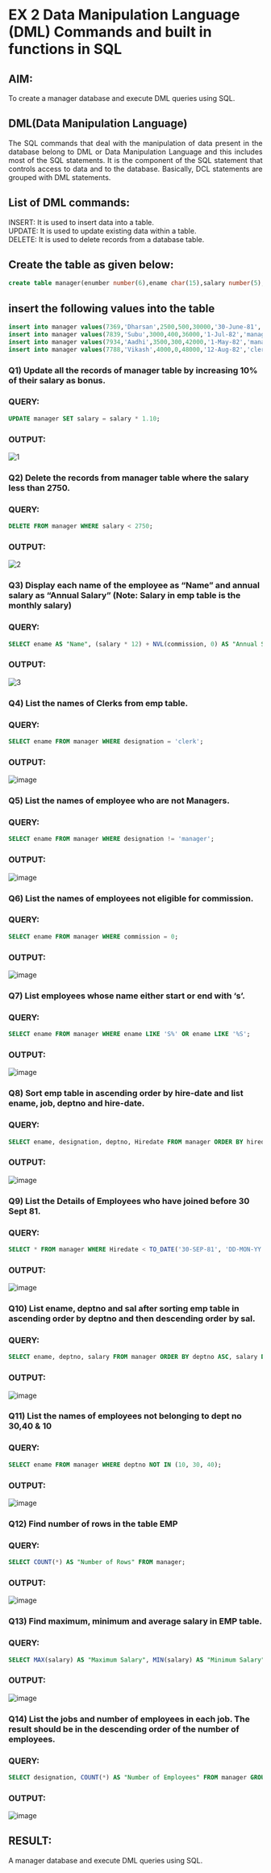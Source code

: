# EX 2 Data Manipulation Language (DML) Commands and built in functions in SQL
## AIM:
To create a manager database and execute DML queries using SQL.


## DML(Data Manipulation Language)
<div align="justify">
The SQL commands that deal with the manipulation of data present in the database belong to DML or Data Manipulation Language and this includes most of the SQL statements. It is the component of the SQL statement that controls access to data and to the database. Basically, DCL statements are grouped with DML statements.
</div>

## List of DML commands: 
<div align="justify">
INSERT: It is used to insert data into a table.<br>
UPDATE: It is used to update existing data within a table.<br>
DELETE: It is used to delete records from a database table.<br>
</div>

## Create the table as given below:
```sql
create table manager(enumber number(6),ename char(15),salary number(5),commission number(4),annualsalary number(7),Hiredate date,designation char(10),deptno number(2),reporting char(10));
```
## insert the following values into the table
```sql
insert into manager values(7369,'Dharsan',2500,500,30000,'30-June-81','clerk',10,'John');
insert into manager values(7839,'Subu',3000,400,36000,'1-Jul-82','manager',null,'James');
insert into manager values(7934,'Aadhi',3500,300,42000,'1-May-82','manager',30,NULL);
insert into manager values(7788,'Vikash',4000,0,48000,'12-Aug-82','clerk',50,'Bond');
```

### Q1) Update all the records of manager table by increasing 10% of their salary as bonus.

### QUERY:
```sql
UPDATE manager SET salary = salary * 1.10;
```

### OUTPUT:
![1](https://github.com/Prajeeth17/EX-2-Data-Manipulation-Language-DML-and-Data-Control-Language-DCL-Commands/assets/120513885/77e53865-289f-4985-a155-a26925977d07)

### Q2) Delete the records from manager table where the salary less than 2750.

### QUERY:
```sql
DELETE FROM manager WHERE salary < 2750;
```
### OUTPUT:
![2](https://github.com/Prajeeth17/EX-2-Data-Manipulation-Language-DML-and-Data-Control-Language-DCL-Commands/assets/120513885/586aec2b-9c24-4d87-bf46-d04a42fbc65a)

### Q3) Display each name of the employee as “Name” and annual salary as “Annual Salary” (Note: Salary in emp table is the monthly salary)

### QUERY:
```sql
SELECT ename AS "Name", (salary * 12) + NVL(commission, 0) AS "Annual Salary" FROM manager;
```
### OUTPUT:
![3](https://github.com/Prajeeth17/EX-2-Data-Manipulation-Language-DML-and-Data-Control-Language-DCL-Commands/assets/120513885/3a6b81cf-baa0-4216-a10e-d8759944cd5e)

### Q4)	List the names of Clerks from emp table.

### QUERY:
```sql
SELECT ename FROM manager WHERE designation = 'clerk';
```

### OUTPUT:
![image](https://github.com/Vijisdurai/EX-2-Data-Manipulation-Language-DML-and-Data-Control-Language-DCL-Commands/assets/118343184/f27c5c04-d865-4824-bb34-e9587aa8057b)

### Q5)	List the names of employee who are not Managers.

### QUERY:
```sql
SELECT ename FROM manager WHERE designation != 'manager';
```

### OUTPUT:
![image](https://github.com/Vijisdurai/EX-2-Data-Manipulation-Language-DML-and-Data-Control-Language-DCL-Commands/assets/118343184/a47cd309-c32f-4088-9903-196c5a83071f)

### Q6)	List the names of employees not eligible for commission.

### QUERY:
```sql
SELECT ename FROM manager WHERE commission = 0;
```

### OUTPUT:
![image](https://github.com/Vijisdurai/EX-2-Data-Manipulation-Language-DML-and-Data-Control-Language-DCL-Commands/assets/118343184/e29d2c4a-5421-4651-92b2-aafc3daedce3)

### Q7)	List employees whose name either start or end with ‘s’.

### QUERY:
```sql
SELECT ename FROM manager WHERE ename LIKE 'S%' OR ename LIKE '%S';
```

### OUTPUT:
![image](https://github.com/Vijisdurai/EX-2-Data-Manipulation-Language-DML-and-Data-Control-Language-DCL-Commands/assets/118343184/d8388a48-7fba-403d-baeb-49a5ff0992fc)

### Q8) Sort emp table in ascending order by hire-date and list ename, job, deptno and hire-date.

### QUERY:
```sql
SELECT ename, designation, deptno, Hiredate FROM manager ORDER BY hiredate ASC;
```

### OUTPUT:
![image](https://github.com/Vijisdurai/EX-2-Data-Manipulation-Language-DML-and-Data-Control-Language-DCL-Commands/assets/118343184/ec216028-eb46-46cc-94ea-f76103a6ba25)

### Q9) List the Details of Employees who have joined before 30 Sept 81.

### QUERY:
```sql
SELECT * FROM manager WHERE Hiredate < TO_DATE('30-SEP-81', 'DD-MON-YY');
```

### OUTPUT:
![image](https://github.com/Vijisdurai/EX-2-Data-Manipulation-Language-DML-and-Data-Control-Language-DCL-Commands/assets/118343184/d52dd8b5-4ff5-4820-a24d-aae02c505ba3)

### Q10)	List ename, deptno and sal after sorting emp table in ascending order by deptno and then descending order by sal.

### QUERY:
```sql
SELECT ename, deptno, salary FROM manager ORDER BY deptno ASC, salary DESC;
```

### OUTPUT:
![image](https://github.com/Vijisdurai/EX-2-Data-Manipulation-Language-DML-and-Data-Control-Language-DCL-Commands/assets/118343184/1999fe1f-f0ca-472b-897d-fd3d011f4862)

### Q11) List the names of employees not belonging to dept no 30,40 & 10

### QUERY:
```sql
SELECT ename FROM manager WHERE deptno NOT IN (10, 30, 40);
```

### OUTPUT:
![image](https://github.com/Vijisdurai/EX-2-Data-Manipulation-Language-DML-and-Data-Control-Language-DCL-Commands/assets/118343184/9737d48e-51f4-401c-8dc3-476d4481a54d)

### Q12) Find number of rows in the table EMP

### QUERY:
```sql
SELECT COUNT(*) AS "Number of Rows" FROM manager;
```
### OUTPUT:
![image](https://github.com/Vijisdurai/EX-2-Data-Manipulation-Language-DML-and-Data-Control-Language-DCL-Commands/assets/118343184/05c8c3a9-1887-4ba9-90a5-41fed8d6cb9d)

### Q13) Find maximum, minimum and average salary in EMP table.

### QUERY:
```sql
SELECT MAX(salary) AS "Maximum Salary", MIN(salary) AS "Minimum Salary", AVG(salary) AS "Average Salary" FROM manager;
```
### OUTPUT:
![image](https://github.com/Vijisdurai/EX-2-Data-Manipulation-Language-DML-and-Data-Control-Language-DCL-Commands/assets/118343184/4cccd593-02e9-4024-81ca-cd71daa51698)

### Q14) List the jobs and number of employees in each job. The result should be in the descending order of the number of employees.

### QUERY:
```sql
SELECT designation, COUNT(*) AS "Number of Employees" FROM manager GROUP BY designation ORDER BY COUNT(*) DESC;
```

### OUTPUT:
![image](https://github.com/Vijisdurai/EX-2-Data-Manipulation-Language-DML-and-Data-Control-Language-DCL-Commands/assets/118343184/f6311ef1-1f72-42e2-baf0-177f6a9d703a)

## RESULT:
A manager database and execute DML queries using SQL.
